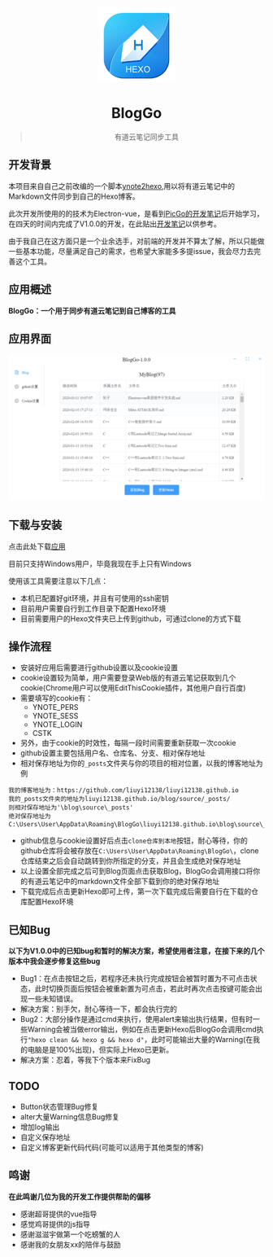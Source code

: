 <div align="center">
  <img src="https://raw.githubusercontent.com/liuyi12138/BlogGo/master/build/icons/BlogGo.png" height="150" width="150">
  <h1>BlogGo</h1>
  <blockquote>有道云笔记同步工具 </blockquote>
</div>

## 开发背景
本项目来自自己之前改编的一个脚本[ynote2hexo](https://github.com/liuyi12138/ynote2hexo),用以将有道云笔记中的Markdown文件同步到自己的Hexo博客。

此次开发所使用的的技术为Electron-vue，是看到[PicGo的开发笔记](https://molunerfinn.com/electron-vue-1/#%E5%89%8D%E8%A8%80)后开始学习，在四天的时间内完成了V1.0.0的开发，在此贴出[开发笔记](https://liuyi12138.github.io/2020/03/09/Electron-vue%E6%A1%8C%E9%9D%A2%E7%A8%8B%E5%BA%8F%E5%BC%80%E5%8F%91%E5%AE%9E%E6%88%98/)以供参考。

由于我自己在这方面只是一个业余选手，对前端的开发并不算太了解，所以只能做一些基本功能，尽量满足自己的需求，也希望大家能多多提issue，我会尽力去完善这个工具。


## 应用概述
**BlogGo：一个用于同步有道云笔记到自己博客的工具**

## 应用界面
![BlogGo](https://raw.githubusercontent.com/liuyi12138/picture/master/20200311195809.png)

## 下载与安装
点击此处下载[应用](https://github.com/liuyi12138/BlogGo/releases)

目前只支持Windows用户，毕竟我现在手上只有Windows

使用该工具需要注意以下几点：
* 本机已配置好git环境，并且有可使用的ssh密钥
* 目前用户需要自行到工作目录下配置Hexo环境
* 目前需要用户的Hexo文件夹已上传到github，可通过clone的方式下载

## 操作流程
* 安装好应用后需要进行github设置以及cookie设置
* cookie设置较为简单，用户需要登录Web版的有道云笔记获取到几个cookie(Chrome用户可以使用EditThisCookie插件，其他用户自行百度)
* 需要填写的cookie有：
    * YNOTE_PERS
    * YNOTE_SESS
    * YNOTE_LOGIN
    * CSTK
* 另外，由于cookie的时效性，每隔一段时间需要重新获取一次cookie
* github设置主要包括用户名、仓库名、分支、相对保存地址
* 相对保存地址为你的`_posts`文件夹与你的项目的相对位置，以我的博客地址为例
```
我的博客地址为：https://github.com/liuyi12138/liuyi12138.github.io
我的_posts文件夹的地址为liuyi12138.github.io/blog/source/_posts/
则相对保存地址为'\blog\source\_posts'
绝对保存地址为C:\Users\User\AppData\Roaming\BlogGo\liuyi12138.github.io\blog\source\_posts
```
* github信息与cookie设置好后点击`clone仓库到本地`按钮，耐心等待，你的github仓库将会被存放在`C:\Users\User\AppData\Roaming\BlogGo\`，clone仓库结束之后会自动跳转到你所指定的分支，并且会生成绝对保存地址
* 以上设置全部完成之后可到Blog页面点击获取Blog，BlogGo会调用接口将你的有道云笔记中的markdown文件全部下载到你的绝对保存地址
* 下载完成后点击更新Hexo即可上传，第一次下载完成后需要自行在下载的仓库配置Hexo环境

## 已知Bug
**以下为V1.0.0中的已知bug和暂时的解决方案，希望使用者注意，在接下来的几个版本中我会逐步修复这些bug**
* Bug1：在点击按钮之后，若程序还未执行完成按钮会被暂时置为不可点击状态，此时切换页面后按钮会被重新置为可点击，若此时再次点击按键可能会出现一些未知错误。
* 解决方案：别手欠，耐心等待一下，都会执行完的
* Bug2：大部分操作是通过cmd来执行，使用alert来输出执行结果，但有时一些Warning会被当做error输出，例如在点击更新Hexo后BlogGo会调用cmd执行`"hexo clean && hexo g && hexo d"`，此时可能输出大量的Warning(在我的电脑是是100%出现)，但实际上Hexo已更新。
* 解决方案：忍着，等我下个版本来FixBug

## TODO
* Button状态管理Bug修复
* alter大量Warning信息Bug修复
* 增加log输出
* 自定义保存地址
* 自定义博客更新代码代码(可能可以适用于其他类型的博客)

## 鸣谢
**在此鸣谢几位为我的开发工作提供帮助的偏移**
* 感谢超哥提供的vue指导
* 感觉鸡哥提供的js指导
* 感谢滋滋宇做第一个吃螃蟹的人
* 感谢我的女朋友xx的陪伴与鼓励
